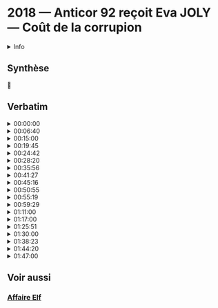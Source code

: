 # 2018 — Anticor 92 reçoit Eva JOLY — Coût de la corrupion

<details>
  <summary>Info</summary>
  
* Date: 2018-06-14
* Intervenants:
    - Eva JOLY
    - Jean GUARRIGUES
    - Jean-Yves COGNIÈRE (modérateur)
    - Nicole-Marie MEYER (modératrice)
* [Annonce](https://www.anticor.org/2018/06/04/compte-rendu-de-la-conference-debat-la-corruption-un-cout-exorbitant-pour-la-societe-francaise/)
</details>

## Synthèse 
🚧

## Verbatim

<details>
  <summary>00:00:00</summary>

#### Jean-Yves COGNIÈRE
  
Je m’appelle Jean-Yves COGNIÈRE Je suis co-référent Anticor sur le quatre-vingt douze. 
Donc, aujourd’hui, je vous propose de parler du coût de la corruption.

Cent seize milliards d’euros. Cent seize milliards d’euros, c’est l’enjeu de gain de croissance de la lutte contre la corruption. C’est 0,4% de croissance supplémentaire sur les dix prochaines années pour la France, alors qu’aujourd’hui, il est difficile d’atteindre les 1,5% de croissance annuelle.

C’est [Rand Europe](https://www.rand.org/randeurope.html), un organisme de recherche et de conseil qui a réalisé cette étude en 2016 à la demande du Parlement européen. Rand conseille aujourd’hui les Etats britannique, néerlandais et italien. Cet ordre de grandeur avait déjà été approché par d’autres organisations, tel que le Word Economic Forum, telle que, aussi, la Banque Mondiale. Rand a appliqué une méthodologie statistique éprouvée, détaillée, et pour la première fois, recensé l’ensemble des impacts directs et indirects.

Alors, on est tous conscients qu’il est difficile de mesurer la corruption parce que, par définition, les gens ne se montrent pas. C’est une critique que l’on peut faire à l’ensemble des études d’estimation du coût de la corruption. Néanmoins, différents indicateurs existent, et ces indicateurs convergent dans le même sens concernant ce fléau.

La corruption est définie comme un abus de pouvoir à des fins privées. Elle implique la participation d’un agent public. Elle est active ou passive. 

Alors, regardons un indice de perception de la corruption. Donc, comme vous le voyez là, vous avez les vingt-huit pays européens qui sont classés. On remarque que la France, aujourd’hui,  est treizième sur vingt-huit dans le classement. Donc, une position qui est somme toute moyenne. Elle est très loin des pays nordiques. Et l’indice de la France est presque deux fois moins bon que celui de l’Allemagne. Alors qu’est-ce qu’a fait Rand Europe? Rand Europe a démontré qu’il existait une corrélation - c’est la ligne rouge que vous voyez - entre l’indice de perception de la corruption - qui est sur l’axe des ordonnées - et la richesse par habitant. Les points que vous voyez là sont l’ensemble des vingt-huit pays européens. Et donc l’enjeu a été chiffré en imaginant que la France pouvait rejoindre les sept pays les plus vertueux en Europe.

Alors à Anticor 92, nous pensons que nous sommes à une période charnière de la lutte contre la corruption, à un point de basculement telle que le démontre l’actualité récente. Vous avez tous noté que dans les quatorze derniers mois, nous avons eu en Espagne, en France et en Italie, des gouvernements qui sont tombés, qui ont été défaits ou des élections qui ont été faites sur des affaires de corruption.

Un autre élément important, c’est que le nombre d’adhérents à Anticor a augmenté de quarante pour cent en un an. Alors je vous rappelle qu’Anticor est une association qui est agréée par le ministère de la Justice et aussi par la Haute Autorité de la Transparence pour la Vie Politique et que son objectif est de lutter contre la corruption et de réaliser l’éthique en politique.

Alors, depuis 2007, depuis la crise financière, on voit très clairement une moindre tolérance à la corruption. 

Alors, pourquoi en cette période de lutte contre les déficits, pourquoi ne saisit-on pas cette opportunité? Comment mobiliser les citoyens sur cette question? Quels sont les impacts de la corruption? Quelles sont les perceptions des citoyens face à ce fléau? Y a-t-il une spécificité française du comportement des citoyens? Quelles sont les actions qui peuvent changer le comportement des citoyens? Quelles actions les citoyens peuvent-ils mettre en oeuvre pour changer cette réception? Nous allons tenter de répondre ce soir à ces questions.

Alors, pour mon débat, je suis très fier d’accueillir ce soir deux invités de marque, madame Eva JOLY et monsieur Jean GUARRIGUES.

Madame Eva JOLY femme politique, magistrate. Elle est députée européenne au sein du groupe Les Verts-Alliance Libre Européenne. C’est une spécialiste de la lutte contre la corruption et le blanchiment d’argent. Elle est d’ailleurs vice-présidente de la commission spéciale sur la criminalité financière, la fraude fiscale et l’évasion fiscale. Juge d’instruction du pôle financier du Palais de Justice en 1990, elle a notamment instruit l’affaire Elf.

Jean GUARRIGUES, historien, spécialiste de l’histoire politique, professeur à l’Université d’Orléans. Ses recherches portent sur la politique en France du milieu du dix-neuvième à nos jours, les relations entre le pouvoir économique et politique, les contre-pouvoirs et les groupes de pression. Il est notamment l’auteur de « Histoire secrète de la corruption sous la cinquième République » et l’auteur des « Scandales de la République , de Panama à l’affaire Elf ». Il a étudié les comportements sociaux en France autour de la corruption.

Alors, je propose ce soir un débat en quatre temps.
D’abord je vais laisser à Eva JOLY la parole pour qu’elle nous explique quel est le coût de la corruption et son impact. 
Ensuite, Jean GUARRIGUES nous parlera de la corruption au niveau des citoyens. 
Ensuite nous aurons un échange sur les actions qui permettraient de mieux sensibiliser les citoyens à ce fléau et sur les actions que les citoyens pourraient y mettre en oeuvre pour améliorer la situation. 
Et enfin, vous aurez la parole pour poser des questions à nos invités vers 21 heures. À l’issue du débat, vers 21 heures 15, nous vous convierons à un pot de la cordialité. Voilà. Avant de commencer, je voudrais remercier la mairie de Neuilly pour nous avoir fourni cette salle. Je voudrais remercier Corinne Marc, Sophie Pasquier et Patrick Artiche qui ont réalisé (inaudible) aujourd’hui. et saluer la présence des membres du bureau et du conseil d’administration d’ Anticor. Voilà. C’est parti. On peut commencer.
Madame Eva JOLY, quel est le coût de la corruption pour la nation? 
</details>

<!-- #### <div align="right">00:06:40</div>-->
<details>
  <summary>00:06:40</summary>

#### Eva JOLY
  
Bonsoir tout le monde et d’abord merci à Anticor d’organiser cet évènement. C’est vrai que le rôle que joue Anticor dans la société est de plus en plus important. Il se porte partie civile et grâce à eux, il y a des enquêtes qui se mettent à jour, qui sinon ne seraient jamais initiées. J’ai un exemple en tête, c’est la plainte contre Véolia où Anticor est partie civile et moi, je suis leur avocat. Je pense que c’est important pour faire le ménage parce que, malheureusement, il y a très peu d’enquête qui démarrent sur enquête du Parquet. Et donc la société civile a vraiment toute sa place.

J’ai envie de vous parler, non pas du coût en milliards de la corruption, mais du coût qu’il a dans la perception des citoyens du fonctionnement démocratique. Et il y a un exemple, je vais prendre un exemple qui pour moi, dit tout. Ça se passe en Espagne, ça se passe en 2012, lorsque deux cent quatre-vingt mille familles découvrent que toute leur épargne est perdue. Il s’agit de Bankia. Donc, c’est un conglomérat de caisses d’épargne. Les finances, ce sont les paysans, les enseignants, les infirmières, les amis. C’est une caisse d’épargne, mais comme l’Union européenne a modifié les règles des fonds propres des banques après la crise, Bankia ne correspond plus aux normes. Ils n’ont pas les six pour cent de fonds propres qu’il faut et Rodrigo Rato qui dirige la banque décide de voler les clients. Il fait cela en vendant un produit qui s’appelle « Preferencia ». Et les conseillers disent: « mais madame ou monsieur, pourquoi laisser votre argent sur un compte qui rapporte deux pour cent puisque vous pouvez en avoir sept ou huit si vous achetez ce produit « Preferencia »? Simplement, il n’était pas indiqué que les intérêts n’étaient versés que si la banque faisait des bénéfices. C’était une obligation, une forme d’obligation. Et on dit: « on regrette beaucoup, mais vous ne pouvez plus toucher votre épargne et vous n’avez pas de rémunération ». Rodrigo Rato est un ancien directeur général du F.M.I.. C’était le prédécesseur de D.S.K. Et il explique à l’opinion que c’est la vie. C’est comme ça, hein? C’est la crise. C’est vraiment dommage pour les deux cent quatre-vingt dix mille familles qui n’ont pas leur épargne, mais c’est comme ça. Le Parquet ne fait rien. Le conseil d’administration de la banque ne fait rien. L’autorité de contrôle des banques ne fait rien. Celle qui fait quelque chose s’appelle Simona Levi. C’est une danseuse de tango qui habite dans un entre-sol de trente-cinq mètres carrés. Elle, elle se dit que ce n’est pas vrai. Rato est un criminel, et moi je vais le faire tomber. Elle organise une plate-forme sécurisée et sur les réseaux sociaux, elle envoie un message: ce que vous savez sur Bankia, Rodrigo Rato, envoyez-le moi. En quinze jours, elle a les preuves que cet banque utilise ce qu’on appelle les « cartes bancaires noires », c’est-à-dire les personnes qui disposaient d’une carte débitaient directement la banque mais ce n‘est pas leur propre compte, quoi. Et elle confie ce matériel à un juge en qui elle a confiance. Par la suite, nous avons su que les responsables du Parquet financier étaient aussi corrompus. Il y a eu un jugement dans ce dossier l’année dernière. Je crois qu’on peut dire que Rato est l’homme le plus haï d’Espagne. Ce que nous savons aujourd’hui, c’est que les membres du conseil d’administration, les membres d’organes de contrôle avaient ces cartes, donc la corruption, qui ont empêché le fonctionnement normal des institutions. Et que voulez-vous que les citoyens comprennent lorsqu’on peut leur voler leur épargne d’une façon impunie? À l’époque, donc l’année dernière, il a pris quatre ans fermes et on a maintenu la détention pour lui. Là, j’ai vu qu’ils sont renvoyés, lui et aussi beaucoup d’autres, pour présentation de comptes inexacts parce que l’introduction en Bourse que cela a permi était basée aussi sur beaucoup de fausses déclarations.

Mais cette histoire, elle n’est pas unique pour l’Espagne. Elle montre la criminalité bancaire ordinaire. Elle a été répétée par des grandes banques anglaises: Royal Banks of Scotland où pour la même raison ils avaient décidé de ruiner non pas les petits épargnants, mais trente mille petites et moyennes entreprises. Rien ne s’est passé. Personne n’est allé en prison. Les richesses indûment gagnées, on les garde. Celui qui avait inventé le crédit des subprimes en grande partie à l’origine de la crise de 2008, vit toujours très bien. Merci pour lui.

Le seul pays qui a fait quelque chose contre les banksters, c’est l’Islande. Et chacun connaît l’importance de l’Islande macro-économique dans le monde. Bon. Donc, il y a un temps d’impunité et on voit combien c’est lié. C’est-à-dire la corruption corrompt tout. Elle fait que les institutions ne marchent pas et elle fait que les citoyens perdent confiance, et à bon escient. Et donc Bankia, ça se termine bien pour l’opinion publique puisque la société civile a substitué les pouvoirs publics et la justice a pu porter le dossier. Donc, ça se termine bien. 

Et donc, là, c’est vraiment un aspect de la corruption… Et moi, je fais le lien avec la montée des populismes. Aussi longtemps que la justice dysfonctionne, qu’on condamne un jeune qui vole trois bouteilles de shampoing à un an ferme alors que Charles PASQUA, le même jour, dans la chambre à côté à la Cour d’appel, pour corruption pour dix millions, prend un an avec sursis. Aussi longtemps que la justice dysfonctionne aussi gravement, le sentiment qu’il y a eux et nous. Il y a nous, les gens ordinaires. Il y a eux qui s'en sortent toujours. Ce sentiment-là est très très mauvais pour la cohésion sociale et la corruption y contribue énormément.
</details>

<!-- #### <div align="right">00:15:00</div>-->
<details>
  <summary>00:15:00</summary>

J’ai travaillé pendant trois ans à Kaboul par intermittence. J’y allais tous les trois mois, quinze jours sur le thème de la corruption pour essayer de créer des îlots d’intégrité. C’était vraiment mission à peu près impossible. Et c’est là où j’ai compris qu’en Afghanistan, avec tous les problèmes qu’ils ont, la corruption a tout simplement empêché la construction de la paix. C’est-à-dire les cent milliards que la communauté internationale avait dédiés à l’Afghanistan pour créer des hôpitaux, pour créer des routes, pour scolariser les filles. Je ne sais pas. Je ne peux pas vous dire le pourcentage qu’a bénéficié la population afghane. Si c’est cinq pour cent, c’est un grand maximum. L’argent partait à Dubaï essentiellement. J’ai aidé les enquêteurs afghans. L’institution s’appelait le MEC. Vous pouvez trouver nos travaux sur internet, mec.af. Vous trouverez nos travaux. Nous avons travaillé sur la banque d’Afghanistan et les détournements de fonds. On a pu suivre l’argent jusqu’aux comptes à Dubaï. Nous n’avons jamais eu de l’entraide. Dubaï ne répond pas. Et c’est par la suite, les constatations que nous avons pu faire pas simplement en Afghanistan mais aussi ceux au Nigéria qui luttent contre leur gouverneur corrompu, quand ils suivent l’argent jusqu'à Dubaï, mais ça s’arrête là. Et donc, on voit que c’est beaucoup plus que le coût en euros ou en milliards. C’est réellement le dysfonctionnement institutionnel et qui crée pour les citoyens la certitude que ça ne marche pas. Et du coup, on veut essayer ce qu’on n’a pas essayé, c’est-à-dire les partis extrémistes. J’ai encore un peu de temps?

Alors, évidemment, ici dans les Hauts-de-Seine, je remercie la mairie de Neuilly pour cette salle et  je ne peux m’empêcher de penser que le président SARKOZY a été maire de cette commune. Et que si le pays avait fonctionné normalement, il n’aurait jamais été élu président de la République. Je l’ai dit en 2007. Vous pourrez retrouver cette interview sur le site du Nouvel Obs parce que, vous savez, en 2007, il ne pouvait pas expliquer comment il avait financé son appartement quai de la Jatte. Il avait menti sur le prêt qu’il avait obtenu de l’Assemblée nationale. Et finalement, il n’y a pas eu d’enquête. Et finalement, c’est resté là. Mais les prémices du scandale d’Etat qui s’approche d’une haute trahison, n’est-ce pas? Si cela est avéré, parce qu’aujourd’hui, il est présumé innocent. Mais les faits, comme je dis souvent, impressionnent notre intelligence. Et donc, nous voyons que, et c’est vraiment une affaire de corruption, le financement libyen, parce que la promesse était d’enlever le mandat d’arrêt suite à l’attaque d’U.T.A. à la fin des années qautre-vingt qui concernait un dignitaire du régime. Et ça tourne autour de ça. Donc, tu me donnes x millions d’euros pour ma campagne et moi, je fais lever le mandat. Donc, ça, c’est l’enquête en cours. Et ce qui est quand même assez optimiste, c’est de voir que cette enquête avance.
</details>

<!-- #### <div align="right">00:19:45</div>-->
<details>
  <summary>00:19:45</summary>

Et une autre enquête qui concerne les Hauts-de-Seine, c’est les Balkany qui, je vais vous le dire mais vous le savez déjà, que le Parquet financier a renvoyé les époux Balkany et leur fils pour diverses infractions, blanchiment de fraude fiscale essentiellement, mais aussi corruption. C’était au mois de mars, me semble-t-il, ce qui peut laisser entendre que c’est avant la fin de l’année que l’audience aura lieu. Et l’on peut penser que  tous les biens des Balkany qui sont assez importants vont être confisqués à l’issue. 

Donc, ce département est riche d’histoires. Mais bon, il y a aussi ce côté un peu fou, puisque notre nouveau Parquet financier piloté par une femme Eliane Houlette et tout à fait indépendante. Et elle, elle est aussi, et ça c’est tout à fait nouveau, elle peut ouvrir des enquêtes à partir de la presse par exemple. Lorsque Le Canard Enchaîné parle de Fillon, elle ouvre l’enquête. Pendants des décennies, ça n’arrivait pas. Je me souviens que Le Monde avait publié les travaux faits dans le Sud pour la villa d’un ancien président du Sénat avec fac-similé des chèques tirés sur des sociétés off-shore et le Parquet de Paris n’avait jamais ouvert d’enquête. Donc, il y avait un certain nombre d’histoires de ce type.

Ce qui fait aussi que nous avons progressé, c’est la création du Parquet européen. Ça, c’est passé un peu inaperçu mais c’est un grand achèvement, À partir de 2020, il y aura un Paquet et une autorité de poursuite centrale européenne. 

Alors, les vingt-huit Etats membres n’ont pas adhéré. Ni l’Angleterre, ni le Danemark qui avaient choisi d’adhérer dès la signature, dès l’adhésion d’exclure cette possibilité. Mais, je crois qu’ils sont vingt-deux ou vingt-trois pays en coopération renforcée pour décider cette création. Donc, ces pays-là vont envoyer à Bruxelles un procureur. Ces procureurs vont siéger dans des chambres trois par trois. Et il y aura un procureur européen en titre assisté de deux vice-procureurs. Et c’est la chambre dans laquelle  se trouve le national concerné qui va diriger l’enquête avec l’aide du procureur européen local. C’est-à-dire une infraction à la TVA supérieure à dix millions d‘euros sera à partir de 2020 traitée au niveau européen. Si ça se passe en France, la chambre où siégerait la personne renvoyée par la France en coopération avec quelqu’un donc du Parquet de Paris dont ça serait le travail. 

Et vous voyez bien que l’avantage de ça, c’est la distance. On peut noter que, par exemple en Allemagne, il n’y a pas eu de poursuite très énergique contre Deutsche Bank. C’est une banque très pourrie que j’ai trouvée en Islande - je ne vais pas vous raconter les détails - mais que qui est sûr, c’est que nous avons des informations sur le blanchiment opéré par Deutsche Bank en Islande. Les Allemands n’ont pas poursuivi cela. Ils ne sont pas non plus très énergiques dans la poursuite de Volswagen parce que tout ça… on voit bien que ce dont on a souffert en France, c’est la proximité du pouvoir avec l’autorité poursuivante. Dès qu’on met à distance, ça marche beaucoup mieux. Donc pour moi, c’est un progrès pour la justice et un progrès pour l’Union européenne d’avoir cette institution. Nous n’avons pas encore un tribunal, mais ça viendra. Mais pour le moment, c’est donc le procureur européen qui, avec l’aide des locaux ira soutenir l’accusation devant les tribunaux français par exemple, pour les dossiers de sa compétence. 
</details>

<!-- #### <div align="right">00:24:42</div> -->
<details>
  <summary>00:24:42</summary>

Il y a aussi un autre mécanisme qui est très efficace, et je l’ai à l’oeuvre comme avocate. C’est la procédure américaine F.C.P.A., Foreign Current Practices  Act. Et ça, combiné avec la rémunération des lanceurs d'alerte, fait que le procureur américain a assez facilement des données sur l’entreprise. Et même sans beaucoup d’éléments, il commence une enquête. Et vous savez comment ils font? Ils capturent des P.D.G. quand il y a un (inaudible). Le FBI vient frapper à sa chambre d’hôtel, et il dit: voilà, j’ai une subpoena pour vous. Et on lui met le marché en main: soit vous faites une enquête interne dans votre entreprise: vous démontrez que vous avez tout fait pour qu’il n’y ait pas de corruption dans votre entreprise et vous ne passerez pas devant le grand jury. Vous passerez une convention avec nous. Et si vous ne le faites pas, mais vous passerez devant le grand jury. Et aux Etats-Unis, les peines sont au-delà de dix ans d’emprisonnement. Donc, les P.D.G. français n’ont aucune envie de passer quinze ans en prison aux Etats-Unis. Donc ils font les enquêtes internes. Et les enquêtes internes conduites sous l’autorité d’E.O.J.; donc le ministère de la Justice américaine…  ils exigent la saisie de téléphones portables, des ordinateurs, des mails échangés sur dix ans. Une petite perquisition d’un juge français, c’est rien du tout à côté. Et on sait tout. On sait tout. 

En plus les Etats-Unis s’estiment compétents, ça vous le savez, dès lors que la transaction est en dollars. C’est un des critères. Et donc, je vais finir par ça, c’est une des raisons pour lesquelles nous n’avons pas le choix aujourd’hui. Qu’il faut, si nous ne voulons pas une domination américaine sur le monde par exemple, que la politique étrangère absurde de  Donald Trump s’impose à nous et nos entreprises, ll faut que nous soyons capables d’avoir une zone euro suffisamment importante pour que les transactions sur le pétrole par exemple puissent s’exprimer en euros. Mais ça, c’est l’avenir et c'est sur quoi nous devons travailler, ou les prochaines législatures européennes devraient travailler. Et donc, les Etats-Unis s’estiment compétents pour un délit de corruption commis au Mali par une entreprise française par exemple. Voilà. Il faut bien comprendre ça. Et là, ils sont incroyablement et redoutablement efficaces. Donc, ça, c’est bon dans la lutte contre la corruption mais ce n’est pas bon pour les entreprises française parce que ça les affaiblit et ça prépare souvent l’acquisition par les Américains de ces entreprises. Donc c’est un vrai problème qu’on ne peut pas ne pas voir. 
</details>

<!-- #### <div align="right">00:28:20</div>-->
<details>
  <summary>00:28:20</summary>

#### Jean GUARRIGUES

Merci. Je vais donc relever celle qui m‘a précédé. Alors, Eva JOLY a commencé par un exemple. Je serai tenté de vous en donner un. Ça va vous paraître très très loin dans l’histoire. Malheureusement je suis historien et on se se refait pas. L’exemple que je voudrais vous donner, ce serait celui du grand scandale politico-financier de notre histoire à ce jour parce que grâce à Nicolas SARKOZY, on a passé un certain mur du son, mais qui est le scandale de Panama. Nous sommes en 1892 et un journal anti-sémite qui s’appelle La Libre Parole et je vais y revenir, dévoile au grand public ce que tout le monde connaît à l’époque dans le monde politique et financier, à savoir qu’une des plus grandes sociétés de l’époque, la Compagnie universelle du canal de Panama - je ne vais pas revenir sur les péripéties sur la construction de ce canal - a corrompu la quasi totalité des grands journaux français, des directeurs de journaux, des journalistes qui s’occupaient des questions financières et à peu près cent cinquante députés et sénateurs. C’est une affaire qui est évidemment très importante. Une affaire de corruption à très très grande échelle. Et ce qui est intéressant dans cette affaire, c’est d’en mesurer le coût puisqu’au fond, c’était le sujet de cette séance.

Alors, qu’est-ce qu’on mesure à partir de ce scandale? 

Et bien d’abord qu’il n’y a aucun coût judiciaire. C’est-à-dire que la justice et d’abord le monde politique vont s’arranger pour qu’il n’y ait aucune responsabilité pénalisée. Il y aura juste un ministre des Travaux Publics qui eut la bêtise, la naïveté d’avouer qu’il avait été complice. Il a payé pour les autres. On lui dira: il a été un bouc émissaire. Premier archétype, je dirai, de notre histoire de la corruption.

Deuxième conséquence, deuxième coût. Un coût financier pour les milliers et milliers de petits épargnants qui avaient confié leur argent à la Compagnie Eiffel de Panama qui ne savaient pas que cet argent servait à la corruption et qui plus est ont perdu la quasi totalité de leurs économies dans la faillite de cette compagnie qui a suivi le scandale. Il y a eu des suicides, des catastrophes familiales très très nombreuses. Ça aussi, ça fait partie, je pense, de l’évaluation des coûts de la corruption.

Troisième élément d’évaluation, s’il n’y a pas eu de coût judiciaire, il y a eu un coût politique. C’est-à-dire que, un an après ce scandale de Panama, il a eu des élections en 1893 et qu’une très grande partie des députés sortants, je dirais aujourd’hui du centre gauche et du centre droit, ont tous été battus et que cette chute, cet échec des députés sortants coïncidait avec l’émergence d’une nouvelle famille politique qui est née dans ces années-là, dans les années 1890, qu’on appelait à l’époque la droite nationaliste qui était anti-parlementaire, ultra-nationaliste et accessoirement anti-sémite, et que cette droite populiste, qui s’appelle aujourd’hui « droite populiste » a donné naissance à toute une tradition dont de manière évidente le Front National en France est aujourd’hui le descendant. Donc, à travers ce scandale de Panama, on voit bien que se dessinent un certain nombre de caractéristiques de la corruption en France. 

Alors, évidemment, j’aurais pu commencer avec Caius Verrès propriétaire de Sicile, qui, comme vous le savez en 69 avant Jésus Christ fut condamné, attaqué par Cicéron, par les fameux (inaudible) pour corruption. J’aurais pu vous parler de Mirabeau corrompu par les Britanniques pendant la Révolution française. J’aurais vous parler des ministres Teste et Cubières qui, comme vous le savez aussi, en 1846, furent convaincus de corruption et qui, pour la chute, indirectement provoqua celle du régime de Louis-PHILIPPE, ce qu’on appelait la Monarchie de Juillet. Mais, bon, la litanie serait trop, trop longue. Ce serait ma tentation puisque c’est mon métier que de parler, que de parler d’histoire. Mais j’essaie de rester dans le vif du sujet et de dire quoi? Eh bien de dire qu’on voit très bien de quelle manière le coût de la corruption pour moi est évidemment très difficile à évaluer. On pourrait se dire que le fameux système des rétro-commissions mis en place à partir de l’étape gaullienne a, sur la question de la Françafrique, évidemment, eu un coût pour les populations autochtones. Cet argent qui revenait aux partis politiques français, il  ne passait pas dans la modernisation du pays. De toute manière, il passait dans les poches d’un certain nombre de responsables choisis par l’Etat français ou par les grandes sociétés françaises.

On pourrait parler du coût par exemple du racket des grandes compagnies  de distribution d’eau ou du B.T.P. tel qu’il a été organisé notamment par le R.P.R. et par Jacques CHIRAC à la mairie de Paris - la fameuse histoire de la cassette Mery - et se dire que, d’une manière ou d’une autre, les contribuables parisiens, ils ont payé une grande partie de ce racket financier. 

Bon, je pourrais développer avec tout ce qui s’est passé à l’époque de, alors là aussi en revenant aux années 60 et 70, sur le racket systématique des implantations de super-marchés qui a donné lieu à quelques grands scandales retentissants dans les années 60 ou 70 où là-aussi, indirectement, les coûts étaient, se portaient sur les contribuables locaux ou à l‘échelle nationale.

Donc, il y a de toute évidence un coût financier, un coût économique très très important de cette corruption, sachant que la corruption, c’est aussi une pyramide et qu’on ne peut pas la résumer à ces grands scandales qui touchent très souvent des grands décideurs politiques qu’ils soient locaux, enfin municipaux, ou nationaux. C’est en général ces affaires-là <!-- [dont nous avons]--> dont nous entendons parler. 

Mais je voudrais aussi rappeler que la corruption, elle est permanente dans tous les secteurs de la société, à tous les niveaux et que c’est quand même une caractéristique, française en tout cas. On le sait bien, les enquêtes de Transparency International par exemple montrent que nous sommes assez mal placés. On l’a vu d’ailleurs tout à l’heure un classement, et que nous sommes, en tout cas en termes de probité, en termes d’excellence, beaucoup... très loin derrière les pays scandinaves, loin derrière aussi le Royaume-Uni et l’Allemagne par exemple. Donc, là, il y a effectivement des caractéristiques françaises.
</details>

<!-- #### <div align="right">00:35:56</div>-->
<details>
  <summary>00:35:56</summary>

Bon, l’autre caractéristique française, évidemment, c’est la manière dont la culture de caste, la culture des privilèges qui fait que des femmes et des hommes politiques a très très longtemps et sans doute, ça existe encore, fonctionné comme un frein  non seulement au dévoilement des scandales et de la corruption, mais à l’encadrement et au traitement de ces faits de corruption. Je parlais tout à l’heure du scandale de Panama où finalement le système politique s’était totalement auto-absout. On a dit la même chose dans le grand scandale de l’entre-deux guerres de l’affaire Stavisky. Il y a… Vous avez sans doute appris ça quand vous étiez déjà enfant à l’époque, mais que [le...] un certain nombre d'hommes politiques avaient protégé, alors non seulement des hommes politiques, mais tout le système judiciaire avait protégé cet escroc mondain qui s’appelait Sacha Stavisky et qui avait conduit à un grand scandale. Et surtout, et surtout à ce que cette fameuse droite populiste dont je parlais tout à l’heure et qu’on a vu apparaître dans les années 1880/1890 prenne un nouvel élan grâce à ce grand scandale de corruption, dénonçant le « tous pourris » de l’époque, l’Action Française en tête, grande ligue monarchiste qui était née dans l’anti-dreyfusisme, dans l’antisémitisme en 1899. Et cette Action Française et les autres ligues de l’époque avaient, comme vous le savez, organisé une grande manifestation le 6 février 1934 qui était arrivée aux portes de la chambre des députés, qui avait menacé l’intégrité même des représentants de la Nation et qui avait conduit le président du Conseil de l’époque qui venait d’être nommé, à dire, à remercier le jour même, à former son gouvernement et à laisser la place à un gouvernement qu’on appelait « d’union nationale » dirigé par Gaston Doumergue dans lequel Gaston Doumergue a eu l’excellente idée de faire entrer le maréchal Pétain. Vous savez qu’ensuite, il a fait tout ce qu’il fallait pour protéger la France.

Donc, oui, il y a une constante. Et cette constante, au fond, cette constante de l’auto-absolution du système politique par le contrôle notamment de l’appareil judiciaire, eh bien elle a duré au moins jusqu’aux années 1990 quand est apparue une génération de juges qui était décidée à essayer de sortir de ce carcan, de ce carcan politique. Comme vous le savez, la résistance du corps politique, des élites politiques a été extrêmement forte et violente. On parlait tout à l’heure de Charles PASQUA. Il faut se souvenir de ce qu’a été l’affaire Schuller-Maréchal en 1994, la manière dont on a essayé d’impliquer le juge HALPHEN [dans une sombre] dans une sombre histoire. Il y a eu beaucoup beaucoup de faits comme ça qui ont montré la résistance du pouvoir politique.

Alors, la corruption évidement, elle a changé de nature. On ne retrouve pas sous la cinquième République, et aujourd’hui, des faits de corruption aussi tangibles et aussi évidents, et d’ailleurs aussi… comment dirais-je… naïvement exposés qu’ils ne l’étaient au moment de l’affaire de Panama où la plupart des députés et des sénateur impliqués trouvaient que c’était tout à fait normal qu’ils aient rendu « un petit service » à la société de Panama en leur permettant de voter, en votant un emprunt qui allait être utilisé par la Compagnie de Panama. En échange, il était normal qu’on leur donne des actions ou un peu d’argent. Ça, c’était quelque chose qui ne choquait pas. Aujourd’hui, ça choque. Ce qui prouve que l’opinion publique a évolué. Et je crois qu’elle a évolué notamment… Il faut toujours des électrochocs. Aux Etats-Unis, il semble bien quand même que par rapport aux abus de pouvoir, par rapport aux… je dirai, c’est ça… aux rapports entre l’hyper présidence et la société américaine, l’affaire du Watergate en 1974 a quand même libéré un certain nombre de contre-pouvoirs notamment judiciaires et médiatiques qui ont quand même transformé le rapport entre les citoyens et le pouvoir aux Etats-Unis. 

En France, il me semble qu’il y a eu un électrochoc qui a été la fameuse affaire Urba parce que au fond, de manière un petit peu paradoxale, le système qu’il y avait de financement occulte qui avait été mis en place par le Parti socialiste qui était tellement au fond classique et rigoureux …. Comment dire ça? Organisé, que ça a provoqué justement… que ça a permis une investigation judiciaire convaincante et suscité les appétits plus ou moins malsains d’ailleurs d’un certain nombre de journalistes, d’une presse qui précisément avaient peut-être des comptes à régler avec l’alternance socialiste. Mais, bon, l’alternance, c’est un des aspects aussi de ce qu’ont pu provoquer les scandales de corruption dans notre histoire.
</details>

<!-- #### <div align="right">00:41:27</div>-->
<details>
  <summary>00:41:27</summary>

Il y a eu un deuxième électrochoc à mon sens, c’est l’affaire CAHUZAC. Il me semble que l’affaire Cahuzac a joué un rôle important dans la transformation, et c’est fondamental, de la culture des Français par rapport à la corruption et par rapport surtout à la culture des privilèges dont je parlais tout à l’heure.

Si vous prenez les réactions des Français à la fin de l’an 2000, à la fin de l’année 2000, c’est-à-dire au lendemain de cette série de scandales qui ont touché la deuxième présidence de François Mitterrand  et surtout la présidence de Jacques CHIRAC, et notamment l’affaire Mery dont je parlais tout à l’heure, abracadabrantesque etc Vraiment, il y avait, vous voyez, un système de financement occulte qui reposait beaucoup sur la corruption d’ailleurs, et qui était jugé manifestement comme (mis?) par tous les Français. Eh bien, on s’apercevait que, au fond, les sondages de l’époque disaient que seuls 25% des Français qui étaient sondés à l’époque étaient indignés par ce qui venait de se passer dans les cinq années précédentes, et notamment par l’affaire des H.L.M. de Paris, ce qu’on pourrait appeler l’affaire CHIRAC. <!-- [Euh, ce sont...c’est ]--> Aujourd’hui, si on faisait le même sondage, on s’apercevrait que l’opinion a changé par rapport à cette époque. Il y a une vraie évolution de l’opinion. Alors pourquoi cette évolution de l’opinion? Elle est due, je le répète, à l’action des juges, exemplaire ici. Depuis les années 1990, il y a incontestablement une volonté d’émancipation par rapport au pouvoir politique et au pouvoir judiciaire qui est, qui était un des facteurs de cette transformation des esprits.

Autre facteur, j’en parlais tout à l’heure, l’émancipation médiatique, hein. La manière dont les médias ont compris que l’investigation, en tout cas être à l’écoute d’un certain nombre de lanceurs d’alerte pouvait être un élément de promotion, un élément pour eux de… comment dirais-je? de sauvegarde de ce qui est en train de disparaître, c’est-à-dire la presse écrite et autres médias. 

Donc, il y a eu aussi cet élément-là qui est important, mais je crois que dans la prescience, dans la perception collective de ce qu’est la culture des privilèges, l’affaire CAHUZAC a beaucoup marqué tout simplement par la dramatisation, par le mensonge public qui a été proféré par Cahuzac et qui ont, je veux dire, justement, parce qu’ils étaient une dramatisation de ce qui n’est pas d’ailleurs de la corruption proprement dite, mais qui, si l’on se réfère à une conception ou à une acception plus large de ce qui corrompt un système politique, - au fond, c’est ça le plus grave: ce qui corrompt sous toutes ses formes notre confiance en la démocratie - eh bien, ont profondément marqué les esprits. Et je crois qu’il y a eu, il y aura eu un avant Cahuzac et un après Cahuzac. Ce n’est pas, comment dirais-je?  une appréciation politique que je livre là. Les socialistes ont eu leur part de malversations comme les gaullistes et les giscardiens l’avaient eue… les libéraux l’avaient eue bien avant eux, même si Alain Juppé parlait de la gauche la plus pourrie du monde après l’affaire des délits d’initiés en 1988. Je pense que la droite avait pris largement toute sa part, et Nicolas SARKOZY se charge aujourd’hui, comment dire? de poursuivre cette tradition.
</details>

<!--#### <div align="right">00:45:16</div>-->
<details>
  <summary>00:45:16</summary>

Mais, je le répète encore, il me semble que les choses…  l’évolution des consciences a été marquée par cet électrochoc de l’affaire CAHUZAC en 2013 pas seulement parce que ça a débouché sur une loi de , une première loi de transparence qui a été l’oeuvre de François HOLLANDE, qui va, qui à mon avis, est très insuffisante mais on reparlera peut-être des solutions de la lutte contre la corruption. 

Et puis, ensuite avec en 2017, une conscience du public, loi MACRON. Tout cela étant à mon sens encore très insuffisant par rapport aux enjeux. Mais peu importe, je répète, ce qui est très important, c’est que le degré de tolérance de l’opinion s’est abaissé de manière très claire et est en train de rejoindre progressivement l’intolérance ou le refus de tolérance de sociétés que sont les sociétés scandinaves ou la société, ou les sociétés anglo-saxonnes. Incontestablement, là, on est en train de se hisser à un niveau, en tout cas je l’espère. Il me semble que la dynamique est donnée. Preuve en est votre croissance, celle d’Anticor. La dynamique est donnée justement pour que l’opinion publique soit un levier justement d’évolution, ce qu’elle n’était quasiment pas auparavant puisque, je le répète, même encore en 2000, il y avait un certain cynisme résigné de la part de la population par rapport à ces faits de corruption.

Alors, évidemment, le coût, le coût de la corruption, c’est essentiellement un coût démocratique. Parce ce que j’essayais de dire à propos du scandale de Panama, c’est le coût démocratique. On sait bien que la montée de l’abstention et la montée des partis populistes aujourd’hui sont nourris par cette défiance envers le pouvoir. Alors cette défiance ne vient pas que de la corruption,  que de dysfonctionnements du système. Il y a l’impuissance, la paralysie du système judiciaire. Il y a beaucoup d’aspects, beaucoup de facteurs qui expliquent cette désaffection pour le politique. Mais regardez à quel point l’affaire du Penelope gate, hein, qui encore n’est pas à proprement parler un fait de corruption, mais regardez à quel point elle a été importante dans la perception précisément, au-delà même du cas de François Fillon, mais la manière dont les Français n’ont pas supporté justement ce comportement de privilégié dont François Fillon était l’archétype justement en quelque sorte. Je dirai même le comportement, l’attitude, la posture de FILLON par rapport à cette affaire. Il n’est pas sûr que vingt ans plus tôt, les Français auraient eu la même intransigeance par rapport au Penelope gate. N’oublions pas aussi d’ailleurs que François Fillon lui-même s’était fait pendant la primaire de la droite le porteur, le porte-parole de cette intransigeance. Alors, elle lui a coûté cher ensuite. Mais lorsqu’il parlait en disant, lorsqu’il interrogeait l’électorat en disant: « est-ce que le général…  est-ce qu’on imagine le général de Gaulle mis en examen? ». Vous voyez bien que de l’intérieur de la classe politique, là aussi, sous l’influence de l’opinion, ne nous y trompons pas, car c’est sous la pression de l’opinion publique. c’est la pression des acteurs sociaux comme vous ou des contre-pouvoirs que le pouvoir politique PEUT prendre conscience de ces dysfonctionnements. En tout cas, il y avait là une prise de conscience qui, je le pense là aussi, à travers aussi le renouvellement des élites politiques auquel on a assisté en 2017, pas seulement d’ailleurs du côté de La République En Marche mais dans tous les partis, eh bien, ce renouvellement-là, il contribue à changer la donne par rapport au coût de la corruption ( à 49:) Mais évidemment, le coût de la corruption, je le répète, on en a la preuve, comme c’était le cas au moment du scandale de Panama, on en a l’attestation directe dans les urnes. Et donc, c’est fondamentalement un des éléments MAJEURS, majeurs, de la perception - et je dirai historique - de la perception, ou plutôt de la construction de l’argumentaire des populistes, hein, et une partie du refuge, une partie de la fermeture. Cette question de la pourriture du monde politique, hein, elle est fondamentale. Alors, évidemment, il y a aussi le refus de l’immigration. Il y a le refus de l’Europe. Mais ne nous y trompons pas. Dans la culture profonde du refus populiste, dans la culture historique du populisme, cette idée précisément du peuple contre les élites corrompues, si on parle en termes de corrompus, est quelque chose de récurrent. Et c’est donc quelques chose de très important à mon sens, quelque chose qui évidemment nous concerne tous.

Alors, voilà ce que j’avais à vous dire très brièvement, hein, parce que si je m’écoutais, je reparlerais de tous ces scandales , de tout ce qu’ils ont signifié à l’époque mais je pense que… à… vous qui êtes un peu les fers de lance de cette prise de conscience collective, comprenez à quel point votre action est importante, parce que précisément, elle touche au coeur de ces éléments du refus de la démocratie, du contournement de la démocratie tel qu’il fonctionne je le répète historiquement, dans l’histoire de l’extrême-droite française et du populisme en général. Donc, voilà quelques éléments avant éventuellement de réfléchir ensemble des solutions à y apporter.
</details>

<!--#### <div align="right">00:50:55</div>-->
<details>
  <summary>00:50:55</summary>

#### Jean-Yves COGNIÈRE

Vous m’entendez? Avant de passer aux actions, on dit souvent que la corruption rend difficile (inaudible). Est-ce que vous pourriez nous donner des exemples de ce type de situations?

#### Eva JOLY

On ne dépense pas le montant de ce qu’on reçoit par la corruption, on ne dépose pas à la Caisse d’épargne. Donc, on ne paie pas d’impôt dessus. C’est dé-fiscalisé. Donc ce qui fait que déjà, ça donne une fortune illégitime. Et en plus, cet donc de l’argent dont on peut se servir pour acquérir un bien et comparé à une personne qui gagne honnêtement sa vie et qui paie des impôts, c’est clair que là, il y a une grande inégalité. Donc, c’est quelque chose qui creuse les inégalités parce que ça enrichit une élite. Ça enrichit en fait les décideurs. Parce que les seuls à pouvoir être corrompus, ce sont les décideurs. Ceux qui peuvent vendre un bout de leur pouvoir. Donc, je pense que c’est un élément assez directement mesurable, cette inégalité-là. D’abord de l’argent au noir. 

Et on voit bien que tout ce que nous avons mis en place au niveau de l’OCDE, de l’Union européenne pour lutter contre le blanchiment, et notamment le blanchiment de l’argent de la drogue. C’était ça au début. Et qui est devenu encore plus pointilleux parce qu’on va lutter aussi contre le financement du terrorisme. C’est les mêmes mécanismes. On voit bien que ça ne marche pas. Je veux dire… Panama Papers est bien la démonstration, parce qu’on parle là de milliards, des milliards, des centaines de milliards qui ont quitté tous les pays sans que les mécanismes anti-blanchiment aient été enclenchés. Et ce qui est le plus frappant, vous avez, Malte était… on a vu sur le classement, Malte était juste derrière la France. Malte est dirigé par… il s’appelle Muscat, par un homme qui pense qu’il est socialiste mais dont la femme a des comptes offshore où les Azerbaïdjanais ont versé selon les informations découvertes par Daphné Caruana, la journaliste assassinée, un million d’euros. Il se maintient au pouvoir. C’est un pays qui est… on peut vraiment le dire, qui est vraiment un pays qui vit du blanchiment d’argent et où les dirigeants malgré les éléments qui sont sur la table de leur corruption, mais rien ne se passe. Et ça c’est ce qui est aussi très choquant pour l’opinion.

(Inaudible) elle est en Islande. Les dirigeants actuels, (inaudible) on a découvert qu’ils avaient des comptes offshore et leur seule réponse est: mais c’est pas illégal d’avoir un compte offshore. Et j’ai vérifié, il n’y a pas d’enquête enclenchée parce que l’Islande est un petit pays, calme, où tout le monde connaît tout le monde. Donc on est content de mener une enquête sur les banques, mais on ne va pas embêter ceux qui sont au pouvoir aujourd’hui. Donc, voilà. 

Les mécanismes de lutte contre le blanchiment ne sont pas suffisamment performants pour empêcher l’argent de la corruption d’entrer dans des circuits économiques. Si on avait encore des doutes là-dessus, il faut lire Roberto Salinas sur le (inaudible) de la mafia italienne.
</details>

<!-- #### <div align="right">00:55:19</div>-->
<details>
  <summary>00:55:19</summary>
  
#### Jean-Yves COGNIÈRE

Mais pourquoi, ceci est tellement important, on dit que la corruption impacte la qualité du service public, des services publics d’une manière générale?

#### Jean GUARRIGUES
Là on est dans un secteur qui touche à la corruption qui est ici, je dirais, systémique. 

Je ne suis vraiment pas compétent pour vous parler de ça. Simplement, il est évident que le système de corruption induit forcément une inégalité entre les citoyens et aussi des pertes financières pour la collectivité. Donc, presque mécaniquement, on peut se dire que c’est, ce sont des entraves. Ça impacte le le…ce que j’appellerai « le vivre ensemble ». 

C’est d’ailleurs… ça me fait penser à la corruption locale. Et voir comment par exemple géographie d’implantation justement des partis populistes correspond très souvent à la géographie de la corruption, détectée ou scandaleuse, montre là-aussi à quel point le lien est direct. Ça paraît clair quand on voit comment se sont implantés par exemple dans le Nord, les élus du Front National. Là où les partis habituels étaient pris en flagrant délit de corruption. Là aussi, on voit que… Et pour moi, je considère que le coût démocratique, là, il est très, il est très très important.

Pour ce qui est des, comment dire? La question précédente, de l’appauvrissement lié à la corruption. Si ou prenez quelque chose qui est très important, c’est la corruption dans le sport, puisqu’on est en pleine Coupe du Monde, là. On sait très bien à quel point la corruption à la FIFA par exemple, hein, la Fédération Internationale de Football, a provoqué dans un certain nombre de pays des retards d'équipement, hein. Des retards de croissance de la pratique footballistique comme lien social, et même comme j’allais dire, de promotion sociale à cause justement de cette corruption massive, hein, liée aux élections, etc. Et puis à ce système d’apparatchiks qui s’est installé. Donc, là, on a de manière très claire comment la corruption peut appauvrir un système de lien social et de promotion sociale. Et Dieu sait que dans un certain nombre de pays émergents, la pratique du football fait partie intégrante de ce lien social.

#### Jean-Yves COGNIÈRE

Et ce qui est intéressant, je crois, pour le retard d’investissement, c’est ça. C’est que l’argent aujourd’hui de la corruption ne va pas dans les investissements publics, dans les routes, dans les écoles. Et ça, c’est clairement autant d’argent qui ne va pas dans l’économie, qui ne permet pas de faire tourner l’activité économique
#### Jean GUARRIGUES

Et je le répète, puisqu’on est en ce moment dans un grand moment sportif, de, de de comment dire ça? d’opium du peuple, il faut aussi avoir bien en tête que ça dissimule des systèmes de corruption, de blanchiment aussi d’ailleurs qui sont très importants. 

Et moi, j’avais une autre question, mais c’est plus une question parce que je ne suis vraiment pas compétent, c’est cette frontière qui m’apparaît totalement artificielle, et dont je ne sais pas comment on peut la contourner. C’est peut-être une question pour Eva JOLY entre ce qu’on appelle « la fraude fiscale », et ce que la société appelle « l’optimisation fiscale » . Je me demande si là, il n’y a pas aussi un enjeu majeur. Et comment résoudre cette question? Est-ce qu’on a aujourd’hui des moyens? Voilà, c’est une question que je voudrais poser à Eva JOLY parce que c’est quelque chose de très important.
</details>

<!--#### <div align="right">00:59:29</div>-->
<details>
  <summary>00:59:29</summary>
  
#### Eva JOLY

J’ai d’abord envie de parler un peu de l’affaiblissement du secteur public par la corruption.

D’abord pour dire que, en France, nous avons cette chance, c’est que le secteur public n’est pas vraiment corrompu. C’est-à-dire la justice n’est pas corrompue. Elle a d’autres problèmes et elle est pauvre. Elle n’a pas de moyens. Et ça, les dysfonctionnements de la justice, c’est aussi très grave.

Un exemple. Vous vous souvenez de la journaliste danoise assassinée par le fou là, son mari (inaudible). Vous vous souvenez que c’était au mois d’août l’année dernière. Il a été condamné au mois de février au Danemark. Et en France, il aurait fallu six ans je pense, à peu près. Et donc, ça, c’est une question de moyens. Et ça, je connais bien parce que je me suis occupée du secteur de la justice en Norvège. Dès qu’il y a un peu de backlog, on recrute. On ne laisse pas des juges avec des années d’arriérés. Et donc, ici, en France, quand on accepte que la justice soit si mal dotée. Elle n’est pas corrompue. Ce n’est pas son problème. Ou très exceptionnellement.

Les hôpitaux, je pense qu’on ne paie pas pour y rentrer. Et ça, contrairement à beaucoup, beaucoup d’autres pays. Ça c’est un actif que nous avions que nous devons veiller à ce que les conditions de travail ne soient pas tellement épouvantables que ça devient une tentation.

Par contre, je vois par exemple, pour le grand homme qui vient de mourir, Serge Dassault, Lui, il utilisait la corruption pour acquérir le pouvoir. Il achetait les votes. Il achetait la paix dans les Tarterêts.

#### Jean GUARRIGUES

Son père aussi, hein. C’est une vieille tradition familiale. 

#### Eva JOLY

Oui.

#### Jean GUARRIGUES
  
Dans les années soixante.
#### Eva JOLY
  
Mais ce qui est plus grave, et je vous invite à y réfléchir, c’est qu’en réalité, il finance l’équipement de l’armée française parce que c’est conditionné au fait que nous allons vendre les Rafales. C’était comme si c’est la France qui vendait les Rafales. Et, en fin de compte, ça fait que Total peut acheter de l’huile de palme, parce que sinon, la Malaisie n’achèterait pas les Rafales. On voit bien là qu’il y a des liens et que cette corruption-là, elle est très très, elle est très très grave. Voilà.

#### Jean-Yves COGNIÈRE

Et sur l’optimisation fiscale?

#### Eva JOLY

Mais vous savez que c’est la raison pour laquelle je me suis engagée en politique, c’est lorsque j’ai compris que, malgré l’existence des textes anti-abus dans presque tous les pays européens, c’est interdit de faire des montages dont le seul objectif est de pas payer d’impôts. Ce n’est jamais utilisé pour la bonne raison que le parquetier qui déciderait de faire ça, c’est quelque chose qui va durer quinze ans. Il est tout seul. En face de lui, il a une multinationale avec soixante avocats. Il n’y arrivera tout simplement pas. Et donc, la réalité, c’est que les multinationales, et pas simplement les GAFA, pas simplement l’industrie numérique,  mais aucune multinationale - peut-être il existe peut-être une exception quelque part, je ne sais pas, mais 99,99% passent une énergie absolument fantastique à réduire artificiellement l’assiette imposable parce qui s’appelle «l’optimisation fiscale».

Et donc à ça, s’ajoutent aussi des conventions secrètes qu’ils passent avec certains Etats croupions, comme le Luxembourg ou l’Irlande qui vendent leur souveraineté, qui vendent le fait qu’ils appartiennent à l’Union européenne. Ce sont des voleurs institutionnels des produit fiscaux des autres pays. On sait par exemple que APPLE avait un accord, un « rescrit fiscal », on appelle ça. C’est une petite lettre qu’on s’échange. On est d’accord pour taxer Apple à 0,05%. Comme vous savez ici, la femme qui sauve  l’honneur de cette Commission, Margrethe Vestager a taxé Apple pour treize milliards. Et c’est tout simplement la différence entre le taux d’imposition normal irlandais, 12,5 et le 0,05 qui sont payés. Elle a considéré que c’était une aide illégale de l’Irlande à Apple. Et elle a mis l’Irlande en demeure de récupérer . Et elle fait la même démarche pour Mc Donald par exemple. Actuellement, à elle toute seule, et avec une toute petite équipe, ins ne sont pas très nombreux, je crois une dizaine de personnes, elle s’attaque aux multinationales. Et c’est important parce que, au niveau étatique, on n’a pas vraiment la puissance. Vous sous souvenez de Google? Une administration fiscale en France. Nous avons aussi cette chance, une administration fiscale très compétente et pas corrompue ( à 1h05) contrairement à tous les pays en vie de développement par exemple. Donc,  elle avait taxé Google  à hauteur de 1,700 milliards en calculant ce qu’ils devraient payer pour leur activité  française. Google a refusé. Il y a un procès devant le tribunal administratif et où le représentant du gouvernement a dit: Google ne doit rien. Il appliquait une réglementation vieille qui parle de cycles commerciaux complets. Il a fait une analyse dans sa petite tête qui était que les contrats étaient signés en Irlande. Et du coup, le cycle n’était pas complet en France. Alors, Google si vous ne le savez pas a des locaux rue de Londres. Ils ont dix mille mètres carrés. Ils ont des centaines des salariés. Ils ont des milliers d’ordinateurs. Mais tout ça ne faisait pas un établissement permanent. Et cet avocat, ce commissaire du gouvernement n’a pas eu envie de modifier la jurisprudence. Et pourtant  on vit de ça. Je veux dire, la responsabilité civile des articles de base sont 1808 et nous l'avons fait établir avec la société. (Inaudible)  mais là, je ne l’ai pas rencontré. Je meurs d’envie de le rencontrer. Je voudrais bien savoir comment il réfléchit. Je crois que c’est une interprétation très littérale. C’est sûr que ça a toujours été interprété comme ça. Mais là, l’opinion ne le tolère plus. Pour nous, donc, au niveau de l’Union européenne, nous avons compris qu’il fallait changer la règle. Et j’ai le plaisir de vous dire que le Parlement européen, sur proposition de la Commission, nous avons élaboré des textes qui s’appellent ABSCISSE en français. Donc c’est l’imposition (inaudible)  en anglais c’est Corporate Consolidated Tax. Et donc c’est l’assiette commune consolidée de l’impôt sur les sociétés. Cette assiette que nous avons approuvée en février je crois, février, mars, maintenant, cette année. Nous avons été saisis à l’automne. C’est un record. Nous avons, nous nous sommes mis d’accord sur ce texte en quelques mois. Et ce texte prévoit la création d’établissements permanents virtuels ou établissements permanents numériques. Il prévoit surtout de taxer les multinationales unitairement. Vous savez, Véolia a presque trois mille filiales. Et l’unique raison de la plupart de ces filiales, c’est de ne pas payer d’impôt. Et comme nous n’avions pas la notion de groupe., toutes les filiales paient des impôts comme si elles étaient une nuit indépendante, ce que évidemment elles ne sont pas. Elles ne sont pas. Et ça donne la possibilité de transférer les bénéfices d’un pays où il y a un impôt comme en France vers un pays où il n’y en a pas. Par exemple, il suffit d’aller parfois aux Pays-Bas. Et donc, c’est ce mécanisme-là que nous avons voulu mettre fin. Donc, nous avons décidé de taxer les multinationales unitairement, ce qui veut dire que ça n’a plus aucun intérêt pour eux d’aller au Luxembourg parce que maintenant, on est d’accord sur la définition de ce qui est une charge, de ce qu’on peut déduire. Et donc un impôt, peu importe où se trouve le siège pour toutes les entreprises qui opèrent en Europe, donc. Même s’ils sont à Singapour, ces règles-là s’appliqueront s’ils sont au sein de l’Union européenne. Et comme c’est le plus grand marché mondial solvable, c’est sûr qu’ils ne vont pas partir. 

Ensuite, l’impôt, ça ne concerne plus la multinationale. [Il] est réparti entre les Etats selon des critères en anglais c’est le système Marsch aux Etats-Unis entre les différents Etats. Et donc ça s’appelle (inaudible) on a des règles. Donc, ce texte se trouve actuellement au bureau du Conseil. Vous savez tous pour qu’un texte existe, il faut l’accord entre le Parlement et le Conseil. Mais en matière de fiscalité, c’est même pire. C’est le Conseil tout seul parce que là, nous, on a un espion consultative. Ce qui est intéressant, c’est ce que ça été voté à une très grande majorité. C’est transpolitique. Et nous avons très bien travaillé avec les conservateurs, les socialistes, les néo-liber sur ce sujet. Et donc, c’est près, c’est tout près qu’on va taxer l’industrie numérique. On sait comment faire. Mais au Conseil, l’unanimité ce n’est pas possible parce que donc, les voleurs - le Luxembourg, les Pays-Bas, l’Irlande, Malte et Chypre - ils ont donc gardé la possibilité de continuer à nous piller.
</details>

<!-- #### <div align="right">01:11:00</div>-->
<details>
  <summary>01:11:00</summary>

Alors, qu’est-ce qu’il fait faire? Il faut utiliser l’article 116 du traité. Vous pouvez le trouver sur votre téléphone. C’est, il dit que: si la Commission constate qu’il y a une distorsion de la concurrence et qu’on n’arrive pas à le régler, on passe en procédure législative normale. Ça veut dire: majorité qualifiée avec le Parlement et le Conseil. Donc 60% des Etats membres et 50% des habitants. Jean-Claude Juncker a promis, lorsqu’il est apparu devant la Commission d’enquête où je suis la vice-présidente, d’utiliser l’article 116. Il n’osait pas faire autrement parce qu’il est très affaibli quand même, et  ( inaudible) vous comprendrez pourquoi. Et son commissaire, c’est monsieur Moscovici. Et je n’arrive pas à comprendre ce qui empêche monsieur Moscovici d’utiliser cette disposition. C’est la seule. Si on ne fait pas ça, pour moi, l’Europe est condamnée, parce que l’attente aujourd’hui est tellement forte de plus de justice fiscale. Et le premier pas, c’est le « country by country reporting. » Ça, c’est un texte, reporting pays par pays pour qu’on sache où Zara paie ses bénéfices, paie ses impôts. C’est prêt depuis un an. Il y avait une majorité. Donc ça c’est une règle comptable, donc c'est majorité simple.

Mais figurez-vous qu’aujourd’hui, l’Allemagne ne veut plus jouer avec nous parce que Angela [Merkel] est affaiblie malheureusement, et ils ont peur que les Américains en rétorsion à une taxation des GAFA va mettre des taux de douane sur les voitures de luxe allemandes. Et cette menace est tellement forte pour elle que ils ont décidé de ne pas mécontenter les Américains. Et du coup, ce texte-là ne bouge pas. ( à 1h13) Il y a… . J’espère que vous me suivez tous sur Twitter . Vous pouvez voir publié il y a trois jours, une petite vidéo où l’on voit les multinationales, remercier un certain nombre de chefs d’Etat dont Angela Merkel pour leur laisser leurs bénéfices et ne pas payer d'impôt.

#### Jean-Yves COGNIÈRE

Merci. Je vous propose de passer à la troisième partie qui est: comment mieux (inaudible) qu’est-ce que, quel action peut-on mettre en place pour mieux sensibiliser l’opinion?

#### Jean GUARRIGUES

Au fond, c’est pour ça que je parlais d’électrochoc tout à l’heure. On voit bien que notre système de thérapie démocratique, il a toujours fonctionné à la suite de scandales, d’opérations . Je parlais tout à l’heure de l’affaire CAHUZAC. Il y en a eu bien d’autres auparavant.

La nouveauté j’allais dire, culturelle, c’est qu’on a eu là, au début de la présidence MACRON, un relent de réformes qui sont, on l’a dit, très insuffisantes. Mais avec ce taux de confiance en la vie publique, une volonté d’assainir un certain nombre de pratiques, de conflits d’intérêt, de lobbying, etc, qui sont nées j’allais dire, qui sont nées ex nihilo, qui ne sont pas nées d’un scandale ou d’un électrochoc collectif et qui, à mon avis, témoignent justement d’une prise de conscience de la part des élites politiques. 

Mais on voit bien aussi qu’à chaque fois qu’on essaie de faire progresser l’encadrement, la transparence, la lutte contre l’opacité et le comportement de caste, il y a à chaque fois, des mouvements de résistance très importants de la part de la classe politique. Puisque là, on peut parler en l’occurence de classe politique. On l’a vu au moment de la loi de 2013 sur la transparence, de quelle manière, y compris dans tous les corps d’ailleurs, pas chez les Verts, mais à droite comme à gauche, on parlait d’inquisition, de violations de la vie privée et. On retrouve encore aujourd’hui. Et on voit que sur un certain nombre de points qui, à mon sens, sont essentiels mais je me situe à une échelle plus franco-française. Et je vois bien en écoutant Eva JOLY que les problèmes sont européens et mondiaux.
Mais par exemple, en qui concerne la régulation et l’encadrement du lobbying qui me paraît en France… Nous sommes très en retard là-dessus. La publication donc de la liste des représentants des groupes d’intérêts euh, comment dire, liés au Parlement, enfin à l’Assemblée nationale et au Sénat est très insuffisante si vous ne publiez pas aussi la liste de leurs correspondants, de ceux avec qui, qu’ils soient parlementaires ou ministres, ils ont eu des contacts.
</details>

<!-- #### <div align="right">01:17:00</div>-->
<details>
  <summary>01:17:00</summary>

De la même manière, la régulations des conflits d’intérêts aujourd’hui me paraît très insuffisante.

Donc, je contourne un peu votre question, mais je pense que sur ces points-là, je ne vois sensibiliser l’opinion aujourd’hui que par des campagnes menées par des organisations comme la vôtre, non gouvernementales, et relayées par les médias. Parce que dans l’autre cas… Alors relayée par les médias ET faisant pression sur la classe politique, sur les responsable politiques. Mais n’allons pas encore attendre un nouveau scandale pour faire évoluer les choses. On est, je pense, dans une… d’emblée, dans un moment culturel où précisément, collectivement, cette prise de conscience est en train de se faire. Donc c’est le moment semble-t-il de mener des initiatives de ce type. Maintenant, sont-elles suffisantes à l’échelle franco-française? Ça, c’est autre chose, car on voit très bien - Eva JOLY le démontre - que les problèmes ne peuvent se résoudre qu’à l’échelle européenne et mondiale dans un partenariat mondialisé. Donc, voilà. Mais je le répète, pour la question de la sensibilisation, je ne vois aujourd’hui que cette possibilité-là, de passer par des initiatives comme le fait Anticor par exemple dans l’affaire d’Alexis Kohler, là. C’est-à-dire d’alerter l’opinion sur des dysfonctionnements, précisément au coeur du débat sur les conflits d’intérêts. Le manque de régulation, de clarté sur les conflits d’intérêts, là, il me semble que voilà. Alerter l’opinion, être le fer de lance de ces alertes et trouver le relais à la fois des médias et d’une partie des élites politiques qui sont convaincues par la nécessité d’avancer.

#### Jean-Yves COGNIÈRE

Est-ce qu’on peut imaginer des actions liées à l’éducation? C’est-à-dire entre le problème et la prévention plutôt que de (inaudible) la solution.

#### Eva JOLY
  
Je vais continuer un petit peu la réflexion d’abord, parce qu’il y a a aussi des bonnes nouvelles. 

Le monde change. Et l’affaire Nina Ricci, je ne sais pas si vous vous souvenez? C’est l’histoire il y a deux ans maintenant, deux ans. L’héritière Nina Ricci, c’était une femme de soixante-douze ans, et son avocat ont été condamnés pour fraude fiscale à de la prison ferme, et on parlait de vingt-cinq millions d’euros. Elle, plusieurs années. Deux ou trois années. Et lui, le conseiller, trois mois. Mais ce qui est incroyablement important, c’est qu’il y a la solidarité en matière pénale et que les avocats qui sont solidaires de l’impôt éludé de leur client, ça va les refroidir terriblement. Donc ça c’était un électrochoc peut-être pas perçu par l’opinion tout de suite, mais très important. Ils sont maintenant… 

Il  y a aussi un autre progrès que nous avons fait au niveau de l’Union européenne, et ça c’est peut-être (inaudible).  Il rentre en vigueur en 2020, 1er juillet 2020. C’est l’obligation pour tous les intermédiaires, avocats banques, experts comptables, de déclarer aux services fiscaux les schémas dé-fiscalisants. Donc ça, dans le monde qui change, ça, c’est quelque chose d’important. 

Et la question que je vous pose, c’est: si ça vaut trois mois avec sursis pour un conseiller d’avoir éludé l’impôt sur les successions de vingt-cinq millions, que vaut pour les directeurs financiers de Mc Do d’avoir conseillé l’évitement d’un milliard? Réponse: dix ans. Le procès est en cours. Nous ne connaissons évidemment pas l’issue. Mais c’est exactement comme la corruption. On a toujours fait, on luttera plus. On luttera plus parce que là, il y a un Parquet en France qui considère que cette optimisation fiscale de Mc Do, ce n’est pas de l’optimisation fiscale, mais c’est blanchiment de fraude fiscale, abus de biens parce que la société locale qui affiche toujours des résultats zéro et qui dit à ses salariés: mais vous voyez bien que je ne peux pas vous augmenter. Vous restez au SMIC tout le reste de votre vie parce qu’on ne fait pas de bénéfice. Là, nous pouvons considérer que les bénéfices qui montent, c’est un abus de bien social. Les instruments existent. Cette enquête est en cours. J’attends le résultat. Nous aurons sans doute un procès public parce que les conventions d’intérêt public, les conventions pénales d’intérêt public, qui permettent donc de se mettre d’accord et transiger, ne concernent pas la fraude fiscale. Ça, c’est un loupé sans doute du législateur. Voilà. Et donc, je voulais vous dire ça.

C’est exactement comme la corruption dans les années 90. On les déduisait des bénéfices, des résultats. Aujourd’hui, ça apporte, si c’est aggravé, c'est dix ans d’emprisonnement. C’est une révolution culturelle et c’est exactement la même chose avec l’optimisation fiscale. C’est-à-dire qu’il est dangereux aujourd’hui de conseiller l’optimisation fiscale. Très dangereux. 

#### Jean-Yves COGNIÈRE
  
Alors, je vous propose aussi de parler peut-être de la communication qu’on peut avoir. C’est-à-dire: est-ce qu’aujourd’hui une telle révolution est assez (inaudible) est assez vulgarisée? On le voit dans certaines affaires. Mais on ne voit pas qu’il y a des impacts. On ne motive pas les gens à (inaudible). Est-ce que dans ce domaine de la prévention, on peut avoir une action?

#### Eva JOLY
  
Là aussi, je pense qu’il y a eu beaucoup de progrès. Nous avons maintenant l’Agence Anti-Corruption qui est à pour aider les entreprises, qui est dirigée par monsieur Duchaîne, qui fonctionne pas depuis très longtemps mais qui a.. je ne sais pas, ils sont une cinquantaine de personnes. Ils  ont des moyens.

Ensuite, nous avons une institution qui est arrivée avec l’après-CAHUZAC, qui est la Haute Autorité pour la Transparence de la Vie Publique. J’ai envie d’en parler deux minutes. Ça vous paraît peut-être un machin, mais c’est incroyablement efficace. Pas simplement parce que c’est dirigé par Jean-Louis NADAL, mais parce que la fausse déclaration de vos actifs est punie de trois ans d’emprisonnement. Ce qui veut dire pour Balkany, si par extraordinaire, il ne serait pas condamné par les tribunaux, il y a la Haute Autorité qui peut le faire condamner à trois ans de prison ferme parce que il n’avait pas déclaré ses villas. Donc on voit bien que c‘est une institution qui se nourrit du procès de quinze ans pour la corruption, elle va directement au coeur: monsieur, vous nous avez menti. Vous n’avez pas déclaré les comptes offshore, voilà. Et ça, par exemple, aujourd’hui en Grèce, où ils sont, les pauvres, affaiblis par des classes politiques épouvantablement corrompues et la justice n’est pas en état de faire de enquêtes de corruption pour tous ces gens. Mais bon, cette règle-là, ils l’ont. Et ça, ça permet d’obtenir des condamnations. Et ils peuvent en Grèce sur ce fondement-là.
</details>

<!-- #### <div align="right">01:25:51</div>-->
<details>
  <summary>01:25:51</summary>
#### Jean-Yves COGNIÈRE

Merci. On avait bien fait tomber Al Capone que la question de la fraude fiscale. Merci. Je vous propose de passer aux questions/réponses. Allez, allez-y, tenez posez votre question.

#### Intervenant public 1

Moi, je suis étonné, vous avez l’air très optimiste. Et en fait, là, c’est aujourd’hui que la loi sur le secret des affaires est votée. Donc, au point de vue démocratique, c’est une régression totale, quoi. Je vous voudrais savoir ce que vous en pensez. Et ( inaudible) dans l’article de Libération, Anticor a signé en disant que c’était un risque, une tribune en marche vers la censure en interpellent MACRON à ce sujet, quoi. 

#### Nicole-Marie MEYER

Il faut recontextualiser

#### Eva JOLY
  
C’est la transcription d’une directive européenne qui avait été votée, qui a été votée sans qu’on sache très bien qui a voté le texte. Je crois que nous en avons déjà parlé avec madame en face de moi, qui est une lanceuse d’alerte qui a payé très cher dans sa propre vie. Mais il ne faut pas trop s’inquiéter parce que nous veillons au grain, nous Les Verts. Déjà dans la direction de certains professionnels, et surtout, nous avons en élaboration un texte sur la protection des lanceurs d’alerte. Tout le monde est décidé à ce que ce texte sorte dans cette législature. Alors j’ai bon espoir. Et nous allons, nous allons… Et je pense que avec mes collègues socialistes et même les conservateurs allemands, on va se mettre d’accord pour dire clairement dans ce texte que la directive sur le secret des affaires ne peut pas empêcher le lanceur d’alerte. C’est-à-dire une priorité au lanceur d’alerte.

#### Intervenant public 1

Mais il peut empêcher les journaux de publier, avant même qu’ils publient, quoi. Ça les empêche…

#### Eva JOLY
  
Alors, c’est ce qu’on peut craindre. Mais je vous dis que la réponse, elle est déjà un peu dans les textes en amendement des Verts. C’est-à-dire qu’il y aussi vers le texte à la directive européenne une limitation. Si vous dénoncez quelque chose qui est délictuel, euh… et en plus, là, vous savez, moi, je suis très convaincue: on ne gouverne pas contre son opinion, et on ne gouverne pas… On ne peut pas agir contre l’opinion publique très longtemps. C’est-à-dire la première occasion où le texte serait mal appliqué, je pense qu’il y aurait une résistance et que les juges ne vivent pas dans un vide, dans un (inaudible) vide. Et la tendance aujourd’hui, elle est quand même à la protection  du lanceur d’alerte. Elle est pour la liberté de la presse.

#### Jean-Yves COGNIÈRE
Alors, attendez. Vous avez ici une question. Parlez fort s’il-vous-plaît.

#### Intervenant du public 2

Donc, je voulais poser une question à madame Eva JOLY concernant la justice. Quand tout à l’heure, vous avez dit  deux reprises que la justice n’est pas du tout corrompue Je voudrais juste apporter une petite définition. Et vous parlez de lanceurs d’alerte, donc j’en suis un. 2011, 2005, Valenciennes. Et donc, la définition initiale du... 

#### Intervenant public 3

Vous êtes au RSA.

#### Intervenant public 2

Oui. Depuis 3 ans au mois d’octobre.

#### Intervenant public 3

Stéphanie Gibaud? C’est pareil.
</details>

<!-- #### <div align="right">01:30:00</div>-->
<details>
  <summary>01:30:00</summary>

#### Intervenant public 2

Donc je voudrais revenir sur la définition du mot « corruption »  qui vient du latin. Initialement c’est briser complètement, détériorer physiquement ou moralement. Donc, on parle beaucoup de corruption avec ces histoires d’argent, tout ça. Et donc, je vais vous dire, les lanceurs d'alerte, c’est exactement la définition de la corruption que je viens de donner, initiale, du latin. Et donc, on nous enterre. Voilà.

Et donc, je mène tous mes combats tout seul. Pour la corruption, par exemple, vous disiez que la justice française n’était pas corrompue. Moi, je prendrai un simple exemple de ma lettre de licenciement. J’étais cadre et j’ai fait une faute en plein milieu d’une semaine de congé, et ça ne choque pas le tribunal. J’ai gagné aux Prud’hommes. J’ai fait appel. J’ai gagné en appel et je vais en cassation parce que le justice ne me répare pas. Et ma situation est simplement la décision du juge. Mes dossiers sont béton. Donc, c’est pour ça que je voulais revenir sur votre phrase disant que la justice n’est pas corrompue en France.

<!-- #### Intervenant public
Je ne suis pas d’accord. Je le prouve.
#### Intervenant public 2
Vous pouvez me suivre sur Twitter. Moi c’est @blouseblanche59. J’attends la décision de l’arrêt de la Cour de cassation pour l’aide juridictionnelle. Voilà.-->

#### Intervenant public 4

Oui, je me présente, Serge Rader, lanceur d’alerte. Stéphanie Gibaud qui avait dénoncé l’affaire UBS et qui est aujourd’hui hélas sur le carreau aussi en tant que lanceur d’alerte. Vous avez beaucoup parlé…. Je suis aussi le co-auteur du livre, avec votre collègue Michèle Rivasi, l’ancienne juge Marie-Odile Bertella-Geoffroy, du racket dans les laboratoires pharmaceutiques. ET dans ce livre que je viens de sortir, on a analysé des vaccins courants. Et ils sont tous contaminés notamment, notamment, notamment… c’est vrai que la sono n’est pas très bonne… notamment de nanoparticules. Je dépose des plaintes à la DGCCRF, etc. On renvoie ça aux agences, aux institutions sanitaires qui enterrent le dossier. C’est scandaleux, hein? Il y a des milliers de gamins aujourd’hui qui souffrent de produits de vaccination qui sont dus aux lobbies. Il n’est pas normal que notre ministre vote une loi d’obligation vaccinale par exemple avant ce vaccin quand on était à trois, ça, sans aucune justification sanitaire. Je suis pharmacien de formation. Et son mari, il était directeur de l’INSERM, et il s’occupe donc des programmes avec Sanofi and co, de programmes vaccinaux. 

Donc, vous avez beaucoup parlé de conséquences au niveau économique et financier. Moi, je voudrais parler des conséquences au niveau de la santé. Car au niveau de la santé, c’est colossal; les laboratoires, qui sont aujourd’hui la première force corruptrice avant les armes et le pétrole, ce n’est pas moi qui le dis, c’est la Commission européenne, je crois. Ils sont infiltrés par tous les hommes de main, par tous les mercenaires de l’industrie pharmaceutique, ce qui fait qu’aujourd’hui, nous avons des prix de médicaments complètement fous, qui n’apportent aucune plus-value thérapeutique, notamment en matière de cancer. Les traitements, on arrive à trois cent mille, quatre cent mille, cinq cent mille euros le traitement juste avant de capoter. Parce qu’en fait, au niveau du bénéfice thérapeutique, on n’en a pour ainsi dire aucun. Et bien sûr ce qui participe à la spoliation des organismes sociaux avec pour conséquence un état de l’hôpital aujourd’hui. Ce qui se passe dans les mouroirs que sont les EHPAD, c’est dû à eux, et et et tout ça - je l’ai démontré dans mon premier livre puisque j’étais le seul pharmacien en France à analyser (inaudible)  au niveau européen - Sanofi pour ne citer que lui, où ses prix en France ont ( inaudible) quatre à cinq fois plus élevés que dans le reste des pays européens. 

Pourquoi en arrive-t-on… bonne question pour la Commission. Pourquoi n’arrive-t-on pas à un prix européen du médicament? C’est comme si le prix des voitures était différent d’un pays à l’autre. On irait l’acheter où c’est le moins cher. Et là, c’est dû aux lobbies. D’ailleurs, toutes les ruptures de stocks sur les médicaments, chers, il y en a cinq cents actuellement, c’est colossal, sont dues à la différence de prix d’un pays à l’autre. Ce qui fait que l’industrie contingente pour protéger ses intérêts, et explose ses bénéfices qui corrompent le monde politique.

À propos de justice, je confirme ce que monsieur a dit. C’est pas tellement les juges que je comprends. C’est comme les professionnels de santé qui ne dénoncent pas la guerre des vaccins. Ça se compte par milliers avec des morts, avec de l’autisme, avec des maladies chroniques en veux-tu, en voilà. Ils sont complètement annihilés par le pouvoir en place. C’est vraiment le problème français, c’est le manque d’indépendance du Parquet ( à 1h35)

En Italie, il y a eu une opération que nous avons lancée avec Michèle Rivasi au 1er janvier 2015 ( inaudible)  Et toutes les affaires sanitaires se terminent par des relaxes, par des non-lieux, par des classements sans suite.

#### Intervenant public 2
  
Et des lanceurs d’alerte, SDF.

#### Intervenant public 4
  
Et par des affaires comme la Depakine, les conséquences du vaccin hépatite B et la sclérose en plaques qui est une réalité, ou du vaccin papillomavirus. Si je vous donne les chiffres américains, vous allez tomber à la renverse. Surtout, ne vaccinez pas vos jeunes filles avec ce vaccin qui est criminel. Et tout ça avec une omerta.

Pour finir, l’affaire Meningitec, il y a plus de six cents plaintes déposées  à Clermont-Ferrand, et ça se termine dans un tiroir.

Et pour terminer là, pas plus tard qu’aujourd’hui, j’ai eu le responsable de la DGCCRF pour le livre qui est sorti sur les nanoparticules avec des documents, mais vraiment du réel, du factuel. Et on me dit qu’ils vont botter en touche alors qu’ils ont dénoncé les nanoparticules dans les produits dermo-cosmétiques, dans l’alimentation -. Là, ils ont tous pouvoirs. Ils travaillent bien! Là, les labos mais pour ce qui est des vaccins, eh bien merde, c’est l’omerta totale. Ils vont remettre ça à l’Agence du Médicament qui va enterrer le dossier. Donc, moi je veux bien qu’il y ait l'organisme de transparence etc, mais tous ces gens-là sont de la finance. 

Pourquoi dans les médias nationaux, pourquoi je n’ai pas… moi, je fais des conférences à l’échelle nationale, pourquoi je n’ai droit qu’aux médias alternatifs type Sud radio, type Radio Courtoisie., type Nexus, etc… Et pourquoi les grands médias censurent mon livre? C’est un scandale, et acceptent tous les livres qui sont bourrés de mensonges sur les conséquences vaccinales. C’est vrai, on n’est plus en démocratie . Nous sommes un des derniers pays démocratiques en France ( inaudible, brouhaha)

#### Intervenant public 1

C’est le même processus pour tout le monde. J’ai lancé l’alerte dans le domaine de la santé , la fécondation in vitro…

#### Jean-Yves COGNIÈRE
  
Attendez, attendez…

#### Intervenant public 4
  
Le coût du médicament en France, c’est trente-cinq milliards.  (Inaudible) la même chose avec dix-huit milliards.
Brouhaha 

#### Intervenant public 5
  
Quand vous avez parlé de cette ( inaudible) en dollars. Moi je ne suis quand même pas très fan ce cette loi extra-territoriale. Je me demande comment les Américains réagiraient si on les accusait d’avoir corrompu une entreprise en euros. Est-ce qu’on pourrait les accuser sur notre propre territoire?

En tout cas, merci. Je ne vais pas mentionner la corruption d’Alstom parce qu’on sait très bien qu’Alstom est corrompue. Mais enfin, est-ce qu’on peut tolérer qu’une ( inaudible)  fasse main base sur une entreprise très importante pour la France? Là, j’ai un peu de mal à digérer ça.
Brouhaha

#### Nicole-Marie MEYER

On n’a rien entendu. Il faut peut-être arrêter le micro, on n’entend pas bien.
</details>

<!-- <div align="right">01:38:23</div>-->
<details>
  <summary>01:38:23</summary>
#### Eva JOLY
  
Je vais peut-être répondre aux trois intervenants.
J’ai fait un constat en ce qui concerne la justice française un peu comparatif. J’ai commencé par dire qu’elle était pauvre et que c’est insupportable pour les citoyens qu’elle soit débordée et que les enquêtes durent quinze ans. Les enquêtes de santé, par exemple, personne ne pense que les juges qui conduisaient ces enquêtes ont fait exprès de mettre quinze années. Mais c’est la pauvreté de leurs moyens. Je pense que je l’ai bien dit. Cela ne garantit pas que chaque cas donne le sentiment de justice à la personne que ça concerne. Cette justice-là, elle n’existe pas, je pense. Et donc comparativement, et je peux vraiment en attester, la justice française souffre de ces maux-là mais ne souffre pas d’un mal qui est très courant dans l’Europe de l’Est par exemple. Si vous allez en Bulgarie, en Roumanie, et si vous allez dans les pays africains, et si vous allez en Indonésie, la justice s’achète. C’est comme ça. En France, ce n’est pas le cas. Il faut s’en réjouir. C’est quelque chose que nous pouvons dire.

En ce qui concerne l’état des hôpitaux, en ce qui concernent l’état de la Sécurité sociale, il y a beaucoup à dire, mais c’est vraiment un autre débat. Et nous, aujourd’hui, on se contente de dire qu’on ne paie pas en France pour être soigné, pour entrer à l’hôpital. Ça, c’est encore un de nos bijoux de la couronne. C’est que nous avons aussi un système de santé qui marche à peu près pour les citoyens.

Ensuite, le débat sur la vaccination, je ne vais pas l’engager ici. Ce n’est pas le lieu.

Ensuite, j’oublie le fil de mes idées. C’était quoi déjà? [Alstom] Ah oui! Le problème américain. Je décris le monde tel qu’il fonctionne. Je n’ai pas dit que c’était bien. Je dis que c’est un danger potentiel. J’ai dit que pour combattre la corruption, c’est peut-être bien parce que ça fait tellement peur, que je pense que les entreprises qui sont passées par là, on ne les reprend plus. Ils ne vont pas, ils ne vont pas s’y redonner. Je pense que la faiblesse de nos institutions, la faiblesse de notre justice, la faiblesse de son euro a des implications géopolitiques que nous ne mesurons pas, et que nous avons tout intérêt à avoir une justice de compétition qui peut vraiment faire pièce à la justice américaine. ( inaudible) enquêter sur l’attitude d’une entreprise américaine corrompue loin de chez nous, parce qu’ils auraient utilisé l’euro.

#### Jean-Yves COGNIÈRE
  
Une dernière question.

#### Intervenant public 6

Moi je voudrais parler de l’impact démocratique lié à la défaillance de la justice. 

Ma question c’est… En fait, le hasard a fait que mes parents se sont retrouvés sous tutelle et que j’ai été obligée de voir qu’il y avait des dysfonctionnements. Très rapidement, j’ai commencé à enquêter. Et en fait, il s’avère qu’il n’y a aucun contrôle, que ça laisse les mains libres à des réseaux affairistes puissants avec une complicité passive de la justice. Parce qu’en fait comme il y a 3% des tuteurs ou des mandataires titulaires qui sont contrôlés… alors, il y a une affaire très grave à Pau. Je pense que vous êtes au courant. Il y a plus de deux cents familles qui ont été spoliées et le jour où c’est arrivé en justice, c’était prescrit. Donc tout le monde a été débouté puisque ( inaudible)  et aucune famille… tous les héritiers ont été ruinés. Enfin, ils n’ont eu aucun… Voilà. 

Moi, je commence à demander des aides parce que seule, on ne peut rien faire. Je veux bien que la justice ne soit pas corrompue. Il semble que les juges de tutelle de première instance en général sont en binôme avec un tuteur. Moi, j’ai peut-être des parents ( inaudible). J’ai beaucoup de cas autour de moi aussi de familles très riches qui se sont retrouvées au moment du décès de leurs parents avec zéro sur les comptes. Voilà. Avec des, avec des .. comment dire? des coûts de garde-robe de trois mille euros par an alors que la petite grand-mère ne quittait pas son lit. Et que la plupart du temps, on lui mettait des vêtements de personnes décédées. Voilà. 

Ma question c’est: comment lutter contre cette corruption qui gangrène la société en termes de démocratie?

Sur le plan médical, il y a le risque évidemment… on n’a pas d’infos puisque c’est le secret médical. Le secret des affaires ou le secret médical. Donc on ne peut savoir ce qui se passe. La gestion des comptes n’est pas donnée, là, au moment du décès de nos parents. Voilà. Et c’est vraiment très très difficile parce que c’est des choses très graves.

#### Jean-Yves COGNIÈRE
  
Merci. Une autre question?
</details>

<!-- #### <div align="right">01:44:20</div>-->
<details>
  <summary>01:44:20</summary>

#### Nicole-Marie MEYER
  
Alors, Nicole-Marie MEYER. Je suis la représentante de Transparency International France. On attend évidement les moyens pour augmenter les moyens de la justice, comme vous, parce que nous pensons effectivement qu’il se passe des choses extrêmement graves. 

Je salue le livre de madame Rivasi et de monsieur Rader dont je fais la promotion parce que, outre le racket des laboratoires pharmaceutiques, il offre des solutions pour le financement de la Sécurité sociale et un certain nombre de dispositifs remarquables. 

Et je voulais juste faire un point sur le secret des affaires parce qu’on est engagés comme Anticor et ( inaudible) Il y a des bonnes nouvelles pour la directive « secret des affaires" et la loi « secret des affaires », il y a quand même des choses à remarquer.

Premièrement, nous avons pu jouer sur la traduction. C’est-à-dire que nous allons pouvoir ( inaudible) un acte répréhensible, une activité illégale ou une faute. Et nous, on a obtenu avec les ONG qui poussaient, pour révéler un comportement répréhensible, ce qui est beaucoup plus ouvert qu’un acte. C’tait justement oublié. Et il a été ajouté « y compris pour exercer le droit d’alerte selon la loi Sapin 2, ce qui veut dire qu’on sauve la protection du régime général du lanceur d'alerte qu’on a obtenue dans le régime Sapin 2. Et c’est une grande victoire parce que…

#### Intervenant public 7
  
C’est pas vrai!

#### Nicole-Marie MEYER

Attendez. Parce que les Irlandais n’ont pas réussi à sauver leur droit d’alerte.
Donc, je vais dire qu’on a un doute parce que c’est « y compris » ( inaudible, brouhaha ) .. sur la question de ce « y compris », on a obtenu dans le verbatim le fait que l’intégrité de la loi est sauvée. Et effectivement, on travaille actuellement à la directive européenne parce que dans l’application de la directive, d’abord on peut peser sur la directive européenne qui est dans les tuyaux, et on peut essayer de contre-attaquer pour tout ce qu’on n’a pas réussi dans la loi « secret des affaires », notamment veiller aux procédures bâillons et à sanctionner un certain nombre de choses. Donc, on a réussi  quelques petites avancées, notamment pour le droit d’alerte et on a une position de repli des attaques avec les directives de l’Union européenne. Donc, ça c’était pour vous donner de petites bonnes nouvelles.

#### Intervenant public 7

Qui n’en sont pas. C’est faux!

#### Jean-Yves COGNIÈRE

On va…. Derrière question? La dernière dernière.

#### Intervenant public 8

Est-ce qu’on pourrait trouver des solutions dans le domaine éducatif. Est-ce que vous avez des idées à proposer?
</details>

<!-- #### <div align="right">01:47:00</div>-->
<details>
  <summary>01:47:00</summary>

#### Jean-Yves COGNIÈRE

Alors sur ce thème-là, on pourrait parler d’initiatives d’Anticor 75. Donc, Anticor 75 Paris, dans le cadre de la réserve citoyenne, a mis en œuvre un outil pédagogique auprès de collégiens de manière à éveiller les consciences et de permettre aux collégiens de détecter et de comprendre comment fonctionne la corruption.

Alors, juste, est-ce que vous auriez un dernier mot? Madame Joly? Monsieur GUARRIGUES? Est-ce qu’on peut s’arrêter là? On s’arrête là. Très bien. Merci beaucoup à tous.
</details>

## Voir aussi
### [Affaire Elf](elf.md)
